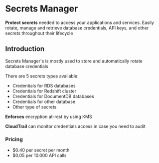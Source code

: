 # Secrets Manager

**Protect secrets** needed to access your applications and
services. Easily rotate, manage and retrieve database credentials,
API keys, and other secrets throughout their lifecycle

## Introduction

Secrets Manager's is mostly used to store and automatically
rotate database credentials

There are 5 secrets types available:

- Credentials for RDS databases
- Credentials for Redshift cluster
- Credentials for DocumentDB databases
- Credentials for other database
- Other type of secrets

**Enforces** encryption at-rest by using KMS

**CloudTrail** can monitor credentials access in
case you need to audit

### Pricing

- $0.40 per secret per month
- $0.05 per 10.000 API calls

<style>
.text-red {
  color: red;
}
</style>
